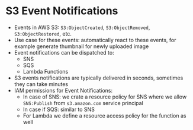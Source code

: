 # S3 Event Notifications

- Events in AWS S3: `S3:ObjectCreated`, `S3:ObjectRemoved`, `S3:ObjectRestored`, etc.
- Use case for these events: automatically react to these events, for example generate thumbnail for newly uploaded image
- Event notifications can be dispatched to:
    - SNS
    - SQS
    - Lambda Functions
- S3 events notifications are typically delivered in seconds, sometimes they can take minutes
- IAM permissions for Event Notifications:
    - In case of SNS: we crate a resource policy for SNS where we allow `SNS:Publish` from `s3.amazon.com` service principal
    - In case if SQS: similar to SNS
    - For Lambda we define a resource access policy for the function as well